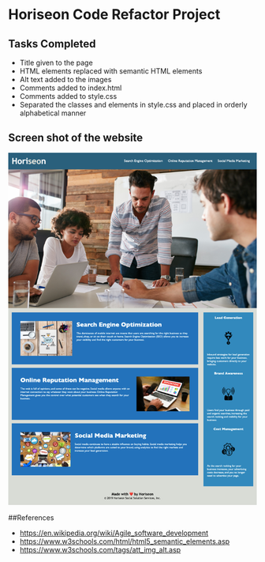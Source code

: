 # Horiseon Code Refactor Project

## Tasks Completed
* Title given to the page
* HTML elements replaced with semantic HTML elements
* Alt text added to the images
* Comments added to index.html
* Comments added to style.css
* Separated the classes and elements in style.css and placed in orderly alphabetical manner

## Screen shot of the website
![Image](https://github.com/nnikhil84/Horiseon/blob/main/assets/images/Horiseon%20Webpage.png)

##References
* https://en.wikipedia.org/wiki/Agile_software_development
* https://www.w3schools.com/html/html5_semantic_elements.asp
* https://www.w3schools.com/tags/att_img_alt.asp
